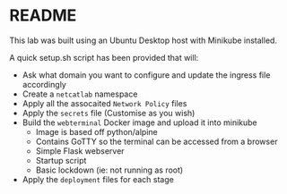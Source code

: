 # README

This lab was built using an Ubuntu Desktop host with Minikube installed.  

A quick setup.sh script has been provided that will:

- Ask what domain you want to configure and update the ingress file accordingly
- Create a `netcatlab` namespace
- Apply all the assocaited `Network Policy` files
- Apply the `secrets` file (Customise as you wish)
- Build the `webterminal` Docker image and upload it into minikube
    - Image is based off python/alpine
    - Contains GoTTY so the terminal can be accessed from a browser
    - Simple Flask webserver
    - Startup script
    - Basic lockdown (ie: not running as root)
- Apply the `deployment` files for each stage


